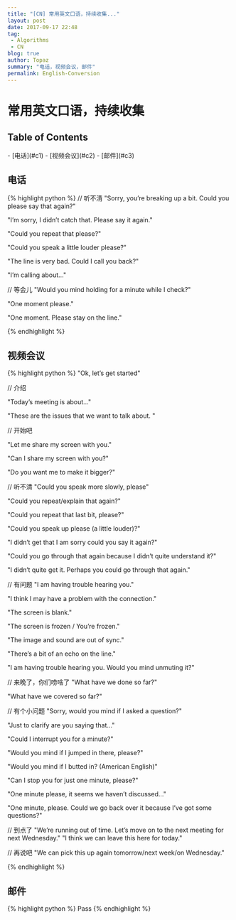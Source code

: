 ```yaml
---
title: "[CN] 常用英文口语，持续收集..."
layout: post
date: 2017-09-17 22:48
tag:
 - Algorithms
 - CN
blog: true
author: Topaz
summary: "电话，视频会议，邮件"
permalink: English-Conversion
---
```

<h1 class="title"> 常用英文口语，持续收集 </h1>

<h2> Table of Contents </h2>
- [电话](#c1)
- [视频会议](#c2)
- [邮件](#c3)



<h2 id="c1"> 电话 </h2>

{% highlight python %}
// 听不清
"Sorry, you’re breaking up a bit.  Could you please say that again?"

"I’m sorry, I didn’t catch that.  Please say it again."

"Could you repeat that please?"

"Could you speak a little louder please?"

"The line is very bad.  Could I call you back?"

"I’m calling about…"


// 等会儿
"Would you mind holding for a minute while I check?"

"One moment please."

"One moment.  Please stay on the line."

{% endhighlight %}

<h2 id="c2"> 视频会议 </h2>

{% highlight python %}
"Ok, let’s get started"

// 介绍

"Today’s meeting is about…"

"These are the issues that we want to talk about. "

// 开始吧

"Let me share my screen with you."

"Can I share my screen with you?"

"Do you want me to make it bigger?"

// 听不清
"Could you speak more slowly, please"

"Could you repeat/explain that again?"

"Could you repeat that last bit, please?"

"Could you speak up please (a little louder)?"

"I didn’t get that I am sorry could you say it again?"

"Could you go through that again because I didn’t quite understand it?"

"I didn’t quite get it. Perhaps you could go through that again."

// 有问题
"I am having trouble hearing you."

"I think I may have a problem with the connection."

"The screen is blank."

"The screen is frozen / You’re frozen."

"The image and sound are out of sync."

"There’s a bit of an echo on the line."

"I am having trouble hearing you. Would you mind unmuting it?"


// 来晚了，你们唠啥了
"What have we done so far?"

"What have we covered so far?"

// 有个小问题
"Sorry, would you mind if I asked a question?"

"Just to clarify are you saying that…"

"Could I interrupt you for a minute?"

"Would you mind if I jumped in there, please?"

"Would you mind if I butted in? (American English)"

"Can I stop you for just one minute, please?"

"One minute please, it seems we haven’t discussed…"

"One minute, please. Could we go back over it because I’ve got some questions?"


// 到点了
"We’re running out of time. Let’s move on to the next meeting for next Wednesday."
"I think we can leave this here for today."


// 再说吧
"We can pick this up again tomorrow/next week/on Wednesday."



{% endhighlight %}


<h2 id="c3"> 邮件 </h2>
{% highlight python %}
    Pass
{% endhighlight %}
